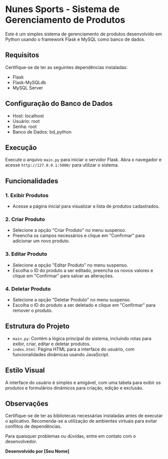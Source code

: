 # Nunes Sports - Sistema de Gerenciamento de Produtos

Este é um simples sistema de gerenciamento de produtos desenvolvido em Python usando o framework Flask e MySQL como banco de dados.

## Requisitos

Certifique-se de ter as seguintes dependências instaladas:

- Flask
- Flask-MySQLdb
- MySQL Server

## Configuração do Banco de Dados

- Host: localhost
- Usuário: root
- Senha: root
- Banco de Dados: bd_python

## Execução

Execute o arquivo `main.py` para iniciar o servidor Flask. Abra o navegador e acesse `http://127.0.0.1:5000/` para utilizar o sistema.

## Funcionalidades

### 1. Exibir Produtos

- Acesse a página inicial para visualizar a lista de produtos cadastrados.

### 2. Criar Produto

- Selecione a opção "Criar Produto" no menu suspenso.
- Preencha os campos necessários e clique em "Confirmar" para adicionar um novo produto.

### 3. Editar Produto

- Selecione a opção "Editar Produto" no menu suspenso.
- Escolha o ID do produto a ser editado, preencha os novos valores e clique em "Confirmar" para salvar as alterações.

### 4. Deletar Produto

- Selecione a opção "Deletar Produto" no menu suspenso.
- Escolha o ID do produto a ser deletado e clique em "Confirmar" para remover o produto.

## Estrutura do Projeto

- `main.py`: Contém a lógica principal do sistema, incluindo rotas para exibir, criar, editar e deletar produtos.
- `index.html`: Página HTML para a interface do usuário, com funcionalidades dinâmicas usando JavaScript.

## Estilo Visual

A interface do usuário é simples e amigável, com uma tabela para exibir os produtos e formulários dinâmicos para criação, edição e exclusão.

## Observações

Certifique-se de ter as bibliotecas necessárias instaladas antes de executar o aplicativo. Recomenda-se a utilização de ambientes virtuais para evitar conflitos de dependências.

Para quaisquer problemas ou dúvidas, entre em contato com o desenvolvedor.

**Desenvolvido por [Seu Nome]**
